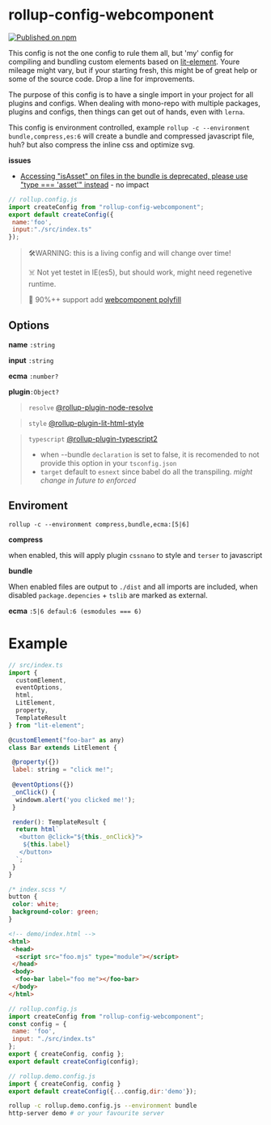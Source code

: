 # rollup-config-webcomponent
[![Published on npm](https://img.shields.io/npm/v/rollup-config-webcomponent.svg)](https://www.npmjs.com/package/rollup-config-webcomponent)

This config is not the one config to rule them all, but 'my' config for compiling and bundling custom elements based on [lit-element](https://lit-element.polymer-project.org/). Youre mileage might vary, but if your starting fresh, this might be of great help or some of the source code. Drop a line for improvements.

The purpose of this config is to have a single import in your project for all plugins and configs. When dealing with mono-repo with multiple packages, plugins and configs, then things can get out of hands, even with `lerna`.

This config is environment controlled, example `rollup -c --environment bundle,compress,es:6` will create a bundle and compressed javascript file, huh? but also compress the inline css and optimize svg.

**issues**

- [Accessing "isAsset" on files in the bundle is deprecated, please use "type === 'asset'" instead](https://github.com/ritz078/rollup-plugin-filesize/issues/57) - no impact

```javascript 
// rollup.config.js
import createConfig from "rollup-config-webcomponent";
export default createConfig({
 name:'foo', 
 input:"./src/index.ts"
});
```
>🛠WARNING: this is a living config and will change over time!
> 
>☠️ Not yet testet in IE(es5), but should work, might need regenetive runtime.
> 
>🧁 90%++ support add [webcomponent polyfill](https://unpkg.com/@webcomponents/webcomponentsjs@2.2.6/webcomponents-loader.js)

## Options
**name** `:string`

**input** `:string`

**ecma** `:number?`

**plugin**`:Object?`

> `resolve` [@rollup-plugin-node-resolve](https://www.npmjs.com/package/rollup-plugin-node-resolve)

> `style` [@rollup-plugin-lit-html-style](ttps://www.npmjs.com/package/rollup-plugin-lit-html-style)

> `typescript` [@rollup-plugin-typescript2](https://www.npmjs.com/package/rollup-plugin-typescript2)
> - when --bundle `declaration` is set to false, it is recomended to not provide this option in your `tsconfig.json`
> - `target` default to `esnext` since babel do all the transpiling. *might change in future to enforced*

## Enviroment
```
rollup -c --environment compress,bundle,ecma:[5|6]
```

**compress**

when enabled, this will apply plugin `cssnano` to style and `terser` to javascript

**bundle** 

When enabled files are output to `./dist` and all imports are included, when disabled `package.depencies` + `tslib` are marked as external. 

**ecma** `:5|6 defaul:6 (esmodules === 6)`

# Example
```javascript 
// src/index.ts
import { 
  customElement, 
  eventOptions,
  html,
  LitElement,
  property,
  TemplateResult
} from "lit-element";

@customElement("foo-bar" as any)
class Bar extends LitElement {

 @property({})
 label: string = "click me!";
 
 @eventOptions({})
 _onClick() {
  windowm.alert('you clicked me!');
 }

 render(): TemplateResult {
  return html`
   <button @click="${this._onClick}">
    ${this.label}
   </button>
  `;
 }
}
```

```css
/* index.scss */
button {
 color: white;
 background-color: green;
}
```

```html
<!-- demo/index.html -->
<html>
 <head>
  <script src="foo.mjs" type="module"></script>
 </head>
 <body>
  <foo-bar label="foo me"></foo-bar>
 </body>
</html>
```

```javascript 
// rollup.config.js
import createConfig from "rollup-config-webcomponent";
const config = {
 name: 'foo',
 input: "./src/index.ts"
};
export { createConfig, config };
export default createConfig(config);
```

```javascript 
// rollup.demo.config.js
import { createConfig, config }
export default createConfig({...config,dir:'demo'});
```

```bash
rollup -c rollup.demo.config.js --environment bundle
http-server demo # or your favourite server
```
